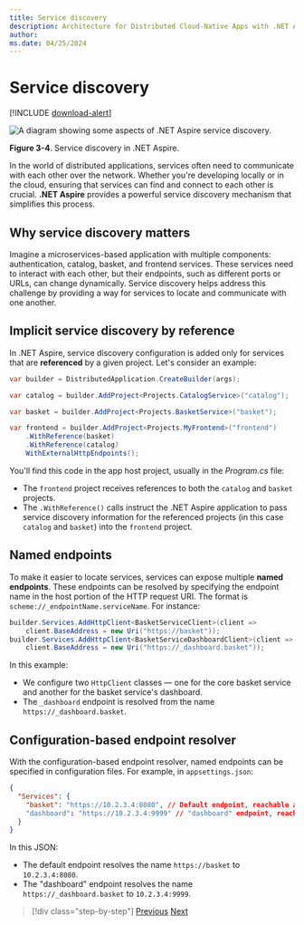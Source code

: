 ```yaml
---
title: Service discovery
description: Architecture for Distributed Cloud-Native Apps with .NET Aspire & Containers | Service discovery
author: 
ms.date: 04/25/2024
---
```


# Service discovery

[!INCLUDE [download-alert](../includes/download-alert.md)]

![A diagram showing some aspects of .NET Aspire service discovery.](media/service-discovery.png)

**Figure 3-4**. Service discovery in .NET Aspire.

In the world of distributed applications, services often need to communicate with each other over the network. Whether you're developing locally or in the cloud, ensuring that services can find and connect to each other is crucial. **.NET Aspire** provides a powerful service discovery mechanism that simplifies this process.

## Why service discovery matters

Imagine a microservices-based application with multiple components: authentication, catalog, basket, and frontend services. These services need to interact with each other, but their endpoints, such as different ports or URLs, can change dynamically. Service discovery helps address this challenge by providing a way for services to locate and communicate with one another.

## Implicit service discovery by reference

In .NET Aspire, service discovery configuration is added only for services that are **referenced** by a given project. Let's consider an example:

```csharp
var builder = DistributedApplication.CreateBuilder(args);

var catalog = builder.AddProject<Projects.CatalogService>("catalog");

var basket = builder.AddProject<Projects.BasketService>("basket");

var frontend = builder.AddProject<Projects.MyFrontend>("frontend")
    .WithReference(basket)
    .WithReference(catalog)
    WithExternalHttpEndpoints();
```

You'll find this code in the app host project, usually in the _Program.cs_ file:

- The `frontend` project receives references to both the `catalog` and `basket` projects.
- The `.WithReference()` calls instruct the .NET Aspire application to pass service discovery information for the referenced projects (in this case `catalog` and `basket`) into the `frontend` project.

## Named endpoints

To make it easier to locate services, services can expose multiple **named endpoints**. These endpoints can be resolved by specifying the endpoint name in the host portion of the HTTP request URI. The format is `scheme://_endpointName.serviceName`. For instance:

```csharp
builder.Services.AddHttpClient<BasketServiceClient>(client =>
    client.BaseAddress = new Uri("https://basket"));
builder.Services.AddHttpClient<BasketServiceDashboardClient>(client =>
    client.BaseAddress = new Uri("https://_dashboard.basket"));
```

In this example:

- We configure two `HttpClient` classes — one for the core basket service and another for the basket service's dashboard.
- The `_dashboard` endpoint is resolved from the name `https://_dashboard.basket`.

## Configuration-based endpoint resolver

With the configuration-based endpoint resolver, named endpoints can be specified in configuration files. For example, in `appsettings.json`:

```json
{
  "Services": {
    "basket": "https://10.2.3.4:8080", // Default endpoint, reachable at https://basket
    "dashboard": "https://10.2.3.4:9999" // "dashboard" endpoint, reachable at https://_dashboard.basket
  }
}
```

In this JSON:

- The default endpoint resolves the name `https://basket` to `10.2.3.4:8080`.
- The "dashboard" endpoint resolves the name `https://_dashboard.basket` to `10.2.3.4:9999`.

>[!div class="step-by-step"]
>[Previous](orchestration.md)
>[Next](components.md)
